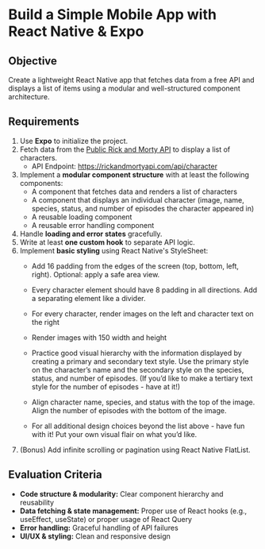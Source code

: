 # Build a Simple Mobile App with React Native & Expo

## Objective
Create a lightweight React Native app that fetches data from a free API and displays a list of items using a modular and well-structured component architecture.

## Requirements
1. Use **Expo** to initialize the project.
2. Fetch data from the [Public Rick and Morty API](https://rickandmortyapi.com/) to display a list of characters.
   - API Endpoint: https://rickandmortyapi.com/api/character
3. Implement a **modular component structure** with at least the following components:
   - A component that fetches data and renders a list of characters
   - A component that displays an individual character (image, name, species, status, and number of episodes the character appeared in)
   - A reusable loading component
   - A reusable error handling component
4. Handle **loading and error states** gracefully.
5. Write at least **one custom hook** to separate API logic.
6. Implement **basic styling** using React Native's StyleSheet:
   - Add 16 padding from the edges of the screen (top, bottom, left, right). Optional: apply a safe area view.
   - Every character element should have 8 padding in all directions. Add a separating element like a divider.
   - For every character, render images on the left and character text on the right
   - Render images with 150 width and height
   - Practice good visual hierarchy with the information displayed by creating a primary and secondary text style. Use the primary style on the character’s name and the secondary style on the species, status, and number of episodes. (If you’d like to make a tertiary text style for the number of episodes - have at it!)
   - Align character name, species, and status with the top of the image. Align the number of episodes with the bottom of the image.

   - For all additional design choices beyond the list above - have fun with it! Put your own visual flair on what you’d like.
7. (Bonus) Add infinite scrolling or pagination using React Native FlatList.

## Evaluation Criteria
- **Code structure & modularity:** Clear component hierarchy and reusability
- **Data fetching & state management:** Proper use of React hooks (e.g., useEffect, useState) or proper usage of React Query
- **Error handling:** Graceful handling of API failures
- **UI/UX & styling:** Clean and responsive design
